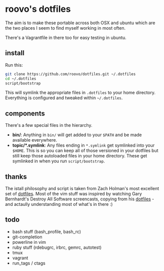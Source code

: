 # roovo's dotfiles

The aim is to make these portable across both OSX and ubuntu which are the two
places I seem to find myself working in most often.

There's a Vagrantfile in there too for easy testing in ubuntu.

## install

Run this:

```sh
git clone https://github.com/roovo/dotfiles.git ~/.dotfiles
cd ~/.dotfiles
script/bootstrap
```

This will symlink the appropriate files in `.dotfiles` to your home directory.
Everything is configured and tweaked within `~/.dotfiles`.

## components

There's a few special files in the hierarchy.

- **bin/**: Anything in `bin/` will get added to your `$PATH` and be made
  available everywhere.
- **topic/\*.symlink**: Any files ending in `*.symlink` get symlinked into
  your `$HOME`. This is so you can keep all of those versioned in your dotfiles
  but still keep those autoloaded files in your home directory. These get
  symlinked in when you run `script/bootstrap`.

## thanks

The istall philosophy and script is taken from Zach Holman's most excellent set
of [dotfiles](https://raw.github.com/holman/dotfiles). Most of the vim stuff was
inspired by watching Gary Bernhardt's Destroy All Software screencasts, copying
from his [dotfiles](https://github.com/garybernhardt/dotfiles) - and actaully
understanding most of what's in there :)

## todo

- bash stuff (bash_profile, bash_rc)
- git-completion
- powerline in vim
- ruby stuff (rdebugrc, irbrc, gemrc, autotest)
- tmux
- vagrant
- run_tags / ctags
